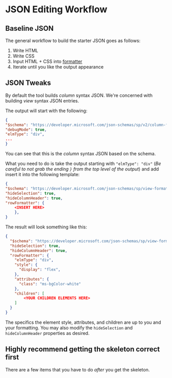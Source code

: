 # JSON Editing Workflow

## Baseline JSON

The general workflow to build the starter JSON goes as follows: 

1. Write HTML
2. Write CSS
3. Input HTML + CSS into [formatter](https://pnp.github.io/List-Formatting/tools/html-formatter-generator/)
4. Iterate until you like the output appearance

## JSON Tweaks

By default the tool builds _column_ syntax JSON. We're concerned with building _view_ syntax JSON entries.

The output will start with the following: 

```json
{
"$schema": "https://developer.microsoft.com/json-schemas/sp/v2/column-formatting.schema.json",
"debugMode": true,
"elmType": "div",
...
}
```

You can see that this is the _column_ syntax JSON based on the schema.

What you need to do is take the output starting with `"elmType": "div"` (_Be careful to not grab the ending `}` from the top level of the output_) and add insert it into the following template:

```json
{
"$schema": "https://developer.microsoft.com/json-schemas/sp/view-formatting.schema.json",
"hideSelection": true,
"hideColumnHeader": true,
"rowFormatter": {
    <INSERT HERE>
    },
}
```
The result will look something like this:

```json
{
  "$schema": "https://developer.microsoft.com/json-schemas/sp/view-formatting.schema.json",
  "hideSelection": true,
  "hideColumnHeader": true,
  "rowFormatter": {
    "elmType": "div",
    "style": {
      "display": "flex",
    },
    "attributes": {
      "class": "ms-bgColor-white"
    },
    "children": [
        <YOUR CHILDREN ELEMENTS HERE>
    ]
  }
}
```

The specifics the element style, attributes, and children are up to you and your formatting. You may also modify the `hideSelection` and `hideColumnHeader` properties as desired.

## Highly recommend getting the skeleton correct first

There are a few items that you have to do _after_ you get the skeleton. 
